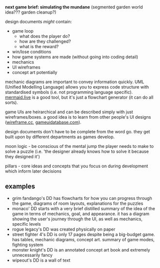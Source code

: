 **next game brief: simulating the mundane** (segmented garden world idea??? garden cleanup?)

design documents *might* contain:
- game loop
	- what does the player do?
	- how are they challenged?
	- what is the reward?
- win/lose conditions
- how game systems are made (without going into coding detail)
- mechanics
- UI wireframes
- concept art potentially

mechanic diagrams are important to convey information quickly. UML (Unified Modelling Language) allows you to express code structure with standardised symbols (i.e. not programming language specific). [mermaid.live](mermaid.live) is a good tool, but it's just a flowchart generator (it can do all sorts).

game UIs are heirarchical and can be described simply with just wireframes/boxes. a good idea is to learn from other people's UI designs ([wireframe.cc](wireframe.cc), [gameuidatabase.com](gameuidatabase.com)).

design documents don't have to be complete from the word go. they get built upon by different departments as games develop.

moon logic - be conscious of the mental jump the player needs to make to solve a puzzle (i.e. 'the designer already knows how to solve it because they designed it')

pillars - core ideas and concepts that you focus on during development which inform later decisions
## examples
- grim fandango's DD has flowcharts for how you can progress through the game, diagrams of room layouts, explanations for the puzzles
- monaco' DD starts with a very brief distilled summary of the idea of the game in terms of mechanics, goal, and appearance. it has a diagram showing the user's journey through the UI, as well as mechanics, specific levels
- rogue legacy's DD was created physically on paper
- street fighter 4's DD is only 17 pages despite being a big-budget game. has tables, mechanic diagrams, concept art. summary of game modes, fighting system
- monster knight's DD is an annotated concept art book and extremely unnecessarily fancy
- wipeout's DD is a wall of text

